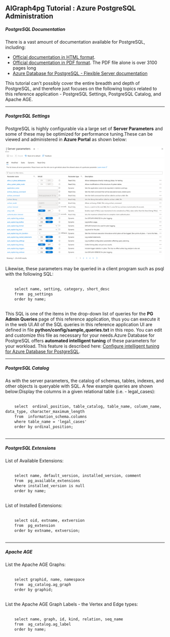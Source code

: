 ## AIGraph4pg Tutorial : Azure PostgreSQL Administration

##### PostgreSQL Documentation

There is a vast amount of documentation available for PostgreSQL, including:

* [Official documentation in HTML format](https://www.postgresql.org/docs/current/).
* [Official documentation in PDF format](https://www.postgresql.org/docs/).
  The PDF file alone is over 3100 pages long
* [Azure Database for PostgreSQL - Flexible Server documentation](https://learn.microsoft.com/en-us/azure/postgresql/)

This tutorial can't possibly cover the entire breadth and depth of PostgreSQL,
and therefore just focuses on the following topics related to this reference application -
PostgreSQL Settings, PostgreSQL Catalog, and Apache AGE.

---

##### PostgreSQL Settings

PostgreSQL is highly configurable via a large set of **Server Parameters**
and some of these may be optimized for performance tuning.These can be viewed and administered in **Azure Portal** as shown below:

![](img/server-parameters.png)

Likewise, these parameters may be queried in a client program
such as psql with the following SQL:
```

    select name, setting, category, short_desc
    from  pg_settings
    order by name;
  
```
This SQL is one of the items in the drop-down list of queries
for the **PG Admin Queries** page of this reference
application, thus you can execute it in the web UI.All of the SQL queries in this reference application UI are defined
in file **python/config/sample\_queries.txt** in this repo.
You can edit and customize this file as necessary for your needs.Azure Database for PostgreSQL offers **automated intelligent tuning**
of these parameters for your workload. This feature is described here:
[Configure intelligent tuning for Azure Database for PostgreSQL](https://learn.microsoft.com/en-us/azure/postgresql/flexible-server/concepts-intelligent-tuning).

---

##### PostgreSQL Catalog

As with the server parameters, the catalog of schemas, tables, indexes, and other objects
is queryable with SQL. A few example queries are shown below:Display the columns in a given relational table (i.e. - legal\_cases):
```

    select  ordinal_position, table_catalog, table_name, column_name, data_type, character_maximum_length
    from  information_schema.columns
    where table_name = 'legal_cases'
    order by ordinal_position;
  
```

---

##### PostgreSQL Extensions

List of Available Extensions:
```

    select name, default_version, installed_version, comment
    from  pg_available_extensions
    where installed_version is null
    order by name;
  
```
List of Installed Extensions:
```

    select oid, extname, extversion
    from  pg_extension
    order by extname, extversion;
  
```

---

##### Apache AGE

List the Apache AGE Graphs:
```

    select graphid, name, namespace
    from  ag_catalog.ag_graph
    order by graphid;
  
```
List the Apache AGE Graph Labels - the Vertex and Edge types:
```

    select name, graph, id, kind, relation, seq_name
    from  ag_catalog.ag_label
    order by name;
  
```


